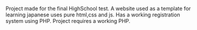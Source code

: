 Project made for the final HighSchool test.
A website used as a template for learning japanese uses pure html,css and js.
Has a working registration system using PHP.
Project requires a working PHP.
